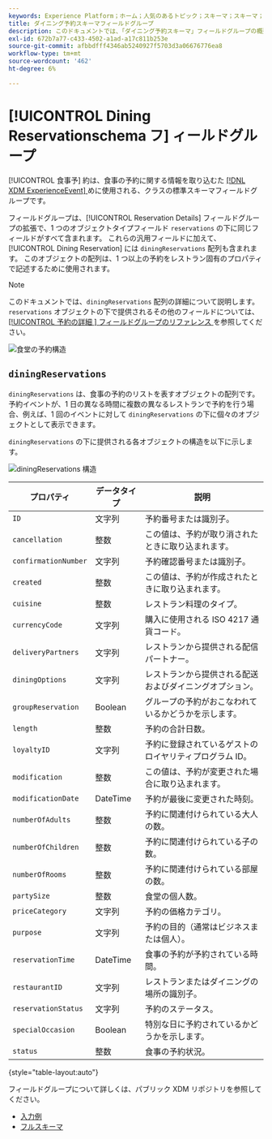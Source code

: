 ```yaml
---
keywords: Experience Platform；ホーム；人気のあるトピック；スキーマ；スキーマ；スキーマ；XDM;ExperienceEvent；フィールド；スキーマ；スキーマ；スキーマデザイン；フィールドグループ；フィールドグループ；予約；ダイニング；
title: ダイニング予約スキーマフィールドグループ
description: このドキュメントでは、「ダイニング予約スキーマ」フィールドグループの概要を説明します。
exl-id: 672b7a77-c433-4502-a1ad-a17c811b253e
source-git-commit: afbbdfff4346ab5240927f5703d3a06676776ea8
workflow-type: tm+mt
source-wordcount: '462'
ht-degree: 6%

---
```


# [!UICONTROL Dining Reservationschema フ] ィールドグループ

[!UICONTROL 食事予] 約は、食事の予約に関する情報を取り込むた [[!DNL XDM ExperienceEvent] ](../../classes/experienceevent.md) めに使用される、クラスの標準スキーマフィールドグループです。

フィールドグループは、[!UICONTROL Reservation Details] フィールドグループの拡張で、1 つのオブジェクトタイプフィールド `reservations` の下に同じフィールドがすべて含まれます。 これらの汎用フィールドに加えて、[!UICONTROL Dining Reservation] には `diningReservations` 配列も含まれます。 このオブジェクトの配列は、1 つ以上の予約をレストラン固有のプロパティで記述するために使用されます。

>[!NOTE]
>
>このドキュメントでは、`diningReservations` 配列の詳細について説明します。 `reservations` オブジェクトの下で提供されるその他のフィールドについては、[[!UICONTROL  予約の詳細 ] フィールドグループのリファレンス ](./reservation-details.md) を参照してください。

![食堂の予約構造](../../images/field-groups/dining-reservation/structure.png)

## `diningReservations`

`diningReservations` は、食事の予約のリストを表すオブジェクトの配列です。予約イベントが、1 日の異なる時間に複数の異なるレストランで予約を行う場合、例えば、1 回のイベントに対して `diningReservations` の下に個々のオブジェクトとして表示できます。

`diningReservations` の下に提供される各オブジェクトの構造を以下に示します。

![diningReservations 構造](../../images/field-groups/dining-reservation/diningReservations.png)

| プロパティ | データタイプ | 説明 |
| --- | --- | --- |
| `ID` | 文字列 | 予約番号または識別子。 |
| `cancellation` | 整数 | この値は、予約が取り消されたときに取り込まれます。 |
| `confirmationNumber` | 文字列 | 予約確認番号または識別子。 |
| `created` | 整数 | この値は、予約が作成されたときに取り込まれます。 |
| `cuisine` | 整数 | レストラン料理のタイプ。 |
| `currencyCode` | 文字列 | 購入に使用される ISO 4217 通貨コード。 |
| `deliveryPartners` | 文字列 | レストランから提供される配信パートナー。 |
| `diningOptions` | 文字列 | レストランから提供される配送およびダイニングオプション。 |
| `groupReservation` | Boolean | グループの予約がおこなわれているかどうかを示します。 |
| `length` | 整数 | 予約の合計日数。 |
| `loyaltyID` | 文字列 | 予約に登録されているゲストのロイヤリティプログラム ID。 |
| `modification` | 整数 | この値は、予約が変更された場合に取り込まれます。 |
| `modificationDate` | DateTime | 予約が最後に変更された時刻。 |
| `numberOfAdults` | 整数 | 予約に関連付けられている大人の数。 |
| `numberOfChildren` | 整数 | 予約に関連付けられている子の数。 |
| `numberOfRooms` | 整数 | 予約に関連付けられている部屋の数。 |
| `partySize` | 整数 | 食堂の個人数。 |
| `priceCategory` | 文字列 | 予約の価格カテゴリ。 |
| `purpose` | 文字列 | 予約の目的（通常はビジネスまたは個人）。 |
| `reservationTime` | DateTime | 食事の予約が予約されている時間。 |
| `restaurantID` | 文字列 | レストランまたはダイニングの場所の識別子。 |
| `reservationStatus` | 文字列 | 予約のステータス。 |
| `specialOccasion` | Boolean | 特別な日に予約されているかどうかを示します。 |
| `status` | 整数 | 食事の予約状況。 |

{style=&quot;table-layout:auto&quot;}

フィールドグループについて詳しくは、パブリック XDM リポジトリを参照してください。

* [入力例](https://github.com/adobe/xdm/blob/master/components/fieldgroups/experience-event/industry-verticals/experienceevent-dining-reservation.example.1.json)
* [フルスキーマ](https://github.com/adobe/xdm/blob/master/components/fieldgroups/experience-event/industry-verticals/experienceevent-dining-reservation.schema.json)
